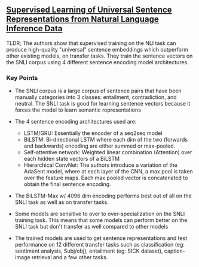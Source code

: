 ## [Supervised Learning of Universal Sentence Representations from Natural Language Inference Data](https://arxiv.org/abs/1705.02364)

TLDR; The authors show that supervised training on the NLI task can produce high-quality "universal" sentence embeddings which outperform other existing models, on transfer tasks. They train the sentence vectors on the SNLI corpus using 4 different sentence encoding model architectures.

### Key Points
- The SNLI corpus is a large corpus of sentence pairs that have been manually categories into 3 classes: entailment, contradiction, and neutral. The SNLI task is good for learning sentence vectors because it forces the model to learn semantic representations

- The 4 sentence encoding architectures used are:
    - LSTM/GRU: Essentially the encoder of a seq2seq model
    - BiLSTM: Bi-directional LSTM where each dim of the two (forwards and backwards) encoding are either summed or max-pooled.
    - Self-attentive network:  Weighted linear combination (Attention) over each hidden state vectors of a BiLSTM
    - Hierarchical ConvNet: The authors introduce a variation of the AdaSent model, where at each layer of the CNN, a max pool is taken over the feature maps. Each max pooled vector is concatenated to obtain the final sentence encoding.

- The BiLSTM-Max w/ 4096 dim encoding performs best out of all on the SNLI task as well as on transfer tasks.

- Some models are sensitive to over to over-specialization on the SNLI training task. This means that some models can perform better on the SNLI task but don't transfer as well compared to other models

- The trained models are used to get sentence representations and test performance on 12 different transfer tasks such as classification (eg: sentiment analysis, Subj/obj), entailment (eg: SICK dataset), caption-image retrieval and a few other tasks.

